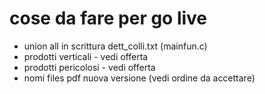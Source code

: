 # cose da fare per go live

- union all in scrittura dett_colli.txt (mainfun.c)
- prodotti verticali - vedi offerta
- prodotti pericolosi - vedi offerta
- nomi files pdf nuova versione (vedi ordine da accettare)